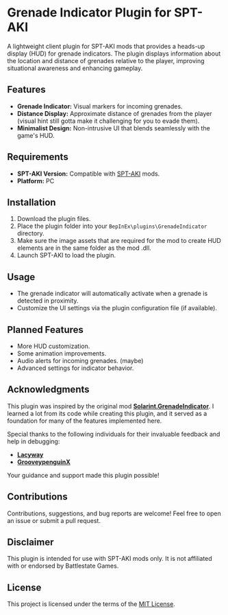 ﻿# Grenade Indicator Plugin for SPT-AKI

A lightweight client plugin for SPT-AKI mods that provides a heads-up display (HUD) for grenade indicators. The plugin displays information about the location and distance of grenades relative to the player, improving situational awareness and enhancing gameplay.

## Features
- **Grenade Indicator:** Visual markers for incoming grenades.
- **Distance Display:** Approximate distance of grenades from the player (visual hint still gotta make it challenging for you to evade them).
- **Minimalist Design:** Non-intrusive UI that blends seamlessly with the game's HUD.

## Requirements
- **SPT-AKI Version:** Compatible with [SPT-AKI](https://www.sp-tarkov.com/) mods.
- **Platform:** PC

## Installation
1. Download the plugin files.
2. Place the plugin folder into your `BepInEx\plugins\GrenadeIndicator` directory.
3. Make sure the image assets that are required for the mod to create HUD elements are in the same folder as the mod .dll.
4. Launch SPT-AKI to load the plugin.

## Usage
- The grenade indicator will automatically activate when a grenade is detected in proximity.
- Customize the UI settings via the plugin configuration file (if available).

## Planned Features
- More HUD customization.
- Some animation improvements.
- Audio alerts for incoming grenades. (maybe)
- Advanced settings for indicator behavior.

## Acknowledgments
This plugin was inspired by the original mod [**Solarint.GrenadeIndicator**](https://hub.sp-tarkov.com/files/file/2194-grenade-indicator/). I learned a lot from its code while creating this plugin, and it served as a foundation for many of the features implemented here.

Special thanks to the following individuals for their invaluable feedback and help in debugging:
- [**Lacyway**](https://github.com/Lacyway)
- [**GrooveypenguinX**](https://github.com/GrooveypenguinX)


Your guidance and support made this plugin possible!

## Contributions
Contributions, suggestions, and bug reports are welcome! Feel free to open an issue or submit a pull request.

## Disclaimer
This plugin is intended for use with SPT-AKI mods only. It is not affiliated with or endorsed by Battlestate Games.

## License
This project is licensed under the terms of the [MIT License](LICENSE.md).
